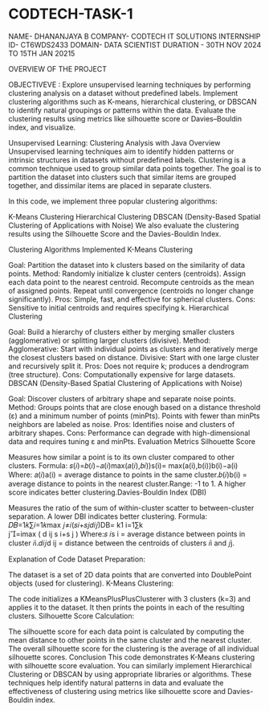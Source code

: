 # CODTECH-TASK-1


NAME- DHANANJAYA B
COMPANY- CODTECH IT SOLUTIONS
INTERNSHIP ID- CT6WDS2433
DOMAIN- DATA SCIENTIST
DURATION - 30TH NOV 2024 TO 15TH JAN 20215


OVERVIEW OF THE PROJECT 

OBJECTIVEVE : Explore unsupervised learning techniques by performing clustering
analysis on a dataset without predefined labels. Implement clustering
algorithms such as K-means, hierarchical clustering, or DBSCAN to
identify natural groupings or patterns within the data. Evaluate the
clustering results using metrics like silhouette score or Davies–Bouldin
index, and visualize.  


Unsupervised Learning: Clustering Analysis with Java
Overview
Unsupervised learning techniques aim to identify hidden patterns or intrinsic structures in datasets without predefined labels. Clustering is a common technique used to group similar data points together. The goal is to partition the dataset into clusters such that similar items are grouped together, and dissimilar items are placed in separate clusters.

In this code, we implement three popular clustering algorithms:

K-Means Clustering
Hierarchical Clustering
DBSCAN (Density-Based Spatial Clustering of Applications with Noise)
We also evaluate the clustering results using the Silhouette Score and the Davies-Bouldin Index.

Clustering Algorithms Implemented
K-Means Clustering

Goal: Partition the dataset into k clusters based on the similarity of data points.
Method:
Randomly initialize k cluster centers (centroids).
Assign each data point to the nearest centroid.
Recompute centroids as the mean of assigned points.
Repeat until convergence (centroids no longer change significantly).
Pros: Simple, fast, and effective for spherical clusters.
Cons: Sensitive to initial centroids and requires specifying k.
Hierarchical Clustering

Goal: Build a hierarchy of clusters either by merging smaller clusters (agglomerative) or splitting larger clusters (divisive).
Method:
Agglomerative: Start with individual points as clusters and iteratively merge the closest clusters based on distance.
Divisive: Start with one large cluster and recursively split it.
Pros: Does not require k; produces a dendrogram (tree structure).
Cons: Computationally expensive for large datasets.
DBSCAN (Density-Based Spatial Clustering of Applications with Noise)

Goal: Discover clusters of arbitrary shape and separate noise points.
Method:
Groups points that are close enough based on a distance threshold (ε) and a minimum number of points (minPts).
Points with fewer than minPts neighbors are labeled as noise.
Pros: Identifies noise and clusters of arbitrary shapes.
Cons: Performance can degrade with high-dimensional data and requires tuning ε and minPts.
Evaluation Metrics
Silhouette Score

Measures how similar a point is to its own cluster compared to other clusters.
Formula:
𝑠(𝑖)=𝑏(𝑖)−𝑎(𝑖)max(𝑎(𝑖),𝑏𝑖))s(i)= max(a(i),b(i))b(i)−a(i)
​
 Where:
𝑎(𝑖)a(i) = average distance to points in the same cluster.𝑏(𝑖)b(i) = average distance to points in the nearest cluster.Range: -1 to 1.
A higher score indicates better clustering.Davies-Bouldin Index (DBI)

Measures the ratio of the sum of within-cluster scatter to between-cluster separation. A lower DBI indicates better clustering.
Formula:
𝐷𝐵=1𝑘∑𝑖=1𝑘max
⁡𝑗≠𝑖(𝑠𝑖+𝑠𝑗𝑑𝑖𝑗)DB= k1​  i=1∑k  
j=imax​ ( d ij​ s i+s j​  )
Where:𝑠 𝑖s i = average distance between points in cluster 𝑖i.𝑑𝑖𝑗d ij = distance between the centroids of clusters 
𝑖i and 𝑗j.




Explanation of Code
Dataset Preparation:

The dataset is a set of 2D data points that are converted into DoublePoint objects (used for clustering).
K-Means Clustering:

The code initializes a KMeansPlusPlusClusterer with 3 clusters (k=3) and applies it to the dataset.
It then prints the points in each of the resulting clusters.
Silhouette Score Calculation:

The silhouette score for each data point is calculated by computing the mean distance to other points in the same cluster and the nearest cluster.
The overall silhouette score for the clustering is the average of all individual silhouette scores.
Conclusion
This code demonstrates K-Means clustering with silhouette score evaluation. You can similarly implement Hierarchical Clustering or DBSCAN by using appropriate libraries or algorithms. These techniques help identify natural patterns in data and evaluate the effectiveness of clustering using metrics like silhouette score and Davies-Bouldin index.






